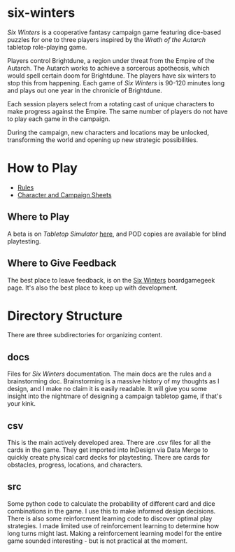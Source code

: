# six-winters

*Six Winters* is a cooperative fantasy campaign game featuring dice-based puzzles for one to three players inspired by the *Wrath of the Autarch* tabletop role-playing game.

Players control Brightdune, a region under threat from the Empire of the Autarch. The Autarch works to achieve a sorcerous apotheosis, which would spell certain doom for Brightdune. The players have six winters to stop this from happening. Each game of *Six Winters* is 90-120 minutes long and plays out one year in the chronicle of Brightdune.

Each session players select from a rotating cast of unique characters to make progress against the Empire. The same number of players do not have to play each game in the campaign.

During the campaign, new characters and locations may be unlocked, transforming the world and opening up new strategic possibilities.

# How to Play

* [Rules](docs/Six_Winters_Rules.pdf)
* [Character and Campaign Sheets](docs/Character_and_Campaign_Tracker.pdf)

## Where to Play

A beta is on *Tabletop Simulator* [here](https://steamcommunity.com/sharedfiles/filedetails/?id=2850538933), and POD copies are available for blind playtesting.

## Where to Give Feedback

The best place to leave feedback, is on the [Six Winters](https://boardgamegeek.com/boardgame/382841/six-winters) boardgamegeek page. It's also the best place to keep up with development.

# Directory Structure

There are three subdirectories for organizing content.

## docs

Files for *Six Winters* documentation. The main docs are the rules and a brainstorming doc. Brainstorming is a massive history of my thoughts as I design, and I make no claim it is easily readable. It will give you some insight into the nightmare of designing a campaign tabletop game, if that's your kink.

## csv

This is the main actively developed area. There are .csv files for all the cards in the game. They get imported into InDesign via Data Merge to quickly create physical card decks for playtesting. There are cards for obstacles, progress, locations, and characters.

## src

Some python code to calculate the probability of different card and dice combinations in the game. I use this to make informed design decisions. There is also some reinforcment learning code to discover optimal play strategies. I made limited use of reinforcement learning to determine how long turns might last. Making a reinforcement learning model for the entire game sounded interesting - but is not practical at the moment.